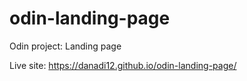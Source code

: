 # odin-landing-page

Odin project: Landing page

Live site: https://danadi12.github.io/odin-landing-page/
